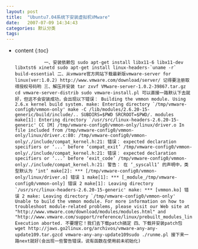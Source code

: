 ```yaml
---
layout: post
title:  "Ubuntu7.04系统下安装虚拟机VMware"
date:   2007-07-09 14:34:43
categories: 默认分类
tags:
---
```


* content
{:toc}

                 一、安装依赖包 sudo apt-get install libx11-6 libx11-dev libxtst6 xinetd sudo apt-get install linux-headers-`uname -r` build-essential 二、从vmware官方网站下载最新版vmware-server for linux(ver:1.0.2) http://www.vmware.com/download/server/ 记得要注册取得授权号码哟 三、解压并安装 tar zxvf VMware-server-1.0.2-39867.tar.gz cd vmware-server-distrib sudo vmware-install.pl 可以直接一路默认下去就好，但这不会安装成功，会出现以下错误： Building the vmmon module. Using 2.6.x kernel build system. make: Entering directory `/tmp/vmware-config0/vmmon-only' make -C /lib/modules/2.6.20-15-generic/build/include/.. SUBDIRS=$PWD SRCROOT=$PWD/. modules make[1]: Entering directory `/usr/src/linux-headers-2.6.20-15-generic' CC [M] /tmp/vmware-config0/vmmon-only/linux/driver.o In file included from /tmp/vmware-config0/vmmon-only/linux/driver.c:80: /tmp/vmware-config0/vmmon-only/./include/compat_kernel.h:21: 错误： expected declaration specifiers or ‘...’ before ‘compat_exit’ /tmp/vmware-config0/vmmon-only/./include/compat_kernel.h:21: 错误： expected declaration specifiers or ‘...’ before ‘exit_code’ /tmp/vmware-config0/vmmon-only/./include/compat_kernel.h:21: 警告： 在 ‘_syscall1’ 的声明中，类型默认为 ‘int’ make[2]: *** [/tmp/vmware-config0/vmmon-only/linux/driver.o] 错误 1 make[1]: *** [_module_/tmp/vmware-config0/vmmon-only] 错误 2 make[1]: Leaving directory `/usr/src/linux-headers-2.6.20-15-generic' make: *** [vmmon.ko] 错误 2 make: Leaving directory `/tmp/vmware-config0/vmmon-only' Unable to build the vmmon module. For more information on how to troubleshoot module-related problems, please visit our Web site at "http://www.vmware.com/download/modules/modules.html" and "http://www.vmware.com/support/reference/linux/prebuilt_modules_linux.html". Execution aborted. 不要理它！我们去下载patch搞定 四、下载并安装patch包 wget http://jaws.go2linux.org/archivos/vmware-any-any-update109.tar.gzcd vmware-any-any-update109sudo ./runme.pl 接下来一路next就好(会出现一些警告错误，说有函数在使用前未初始化)   
        
